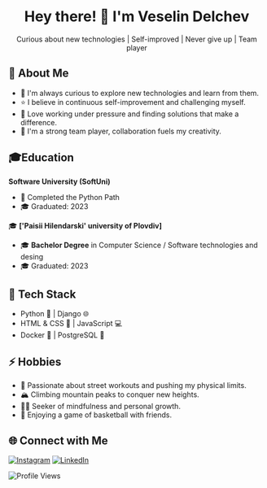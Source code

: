 <div align="center">
  <h1>Hey there! 👋 I'm Veselin Delchev</h1>
  <p>Curious about new technologies | Self-improved | Never give up | Team player</p>
</div>

## 🚀 About Me

- 🌱 I'm always curious to explore new technologies and learn from them.
- ⭐️ I believe in continuous self-improvement and challenging myself.
- 💪 Love working under pressure and finding solutions that make a difference.
- 🤝 I'm a strong team player, collaboration fuels my creativity.

## 🎓Education
 **Software University (SoftUni)**
- 🐍 Completed the Python Path
- 🎓 Graduated: 2023
  
 🎓 **['Paisii Hilendarski' university of Plovdiv]**
- 🎓 **Bachelor Degree** in Computer Science / Software technologies and desing
- 🎓 Graduated: 2023
  
## 💼 Tech Stack

- Python 🐍 | Django 🌐
- HTML & CSS 🎨 | JavaScript 💻
- Docker 🐳 | PostgreSQL 🐘

## ⚡ Hobbies

- 💪 Passionate about street workouts and pushing my physical limits.
- 🏔️ Climbing mountain peaks to conquer new heights.
- 🧘‍♂️ Seeker of mindfulness and personal growth.
- 🏀 Enjoying a game of basketball with friends.

## 🌐 Connect with Me

[![Instagram](https://img.shields.io/badge/-Instagram-green?style=for-the-badge&logo=instagram&logoColor=white)](https://www.instagram.com/delchev.v/)
[![LinkedIn](https://img.shields.io/badge/-LinkedIn-orange?style=for-the-badge&logo=linkedin&logoColor=white)](https://www.linkedin.com/in/veselin-delchev-09513a232/)


![Profile Views](https://komarev.com/ghpvc/?username=DelchevV)



